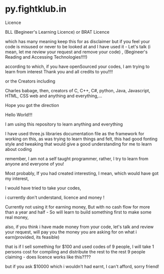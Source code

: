 # py.fightklub.in

Licence 

BLL (Begineer's Learning Licence)
or
BRAT Licence 

which has many meaning keep this for as disclaimer but if you feel your code is misused or never to be looked at and I have used it - Let's talk (i mean, let me review your request and remove your code) , 
(Begineer's Reading and Accessing Technologies!!!!)

according to which, 
if you have openSourced your codes, 
I am trying to learn from interest
Thank you and all credits to you!!!!

or the Creators including

Charles babage,
then, creators of C, C++, C#, python, Java, Javascript, HTML, CSS web and anything and everything,...

Hope you got the direction


Hello World!!!

I am using this repository to learn anything and everything

I have used three.js libraries documentation file as the framework for working on this, as was trying  to learn things and felt, 
this had good fonting style and tweaking that would give a good understanding for me to learn about coding

remember, I am not a self taught programmer, 
rather, I try to learn from anyone and everyone of you!

Most probably, If you had created interesting, 
I mean, which would have got my interest, 

I would have tried to take your codes, 

i currently don't understand, 
licence and money ! 

Currently not using it for earning money,
But with no cash flow for more than a year and half - 
So will learn to build something first to make some real money, 

also,
if you think i have made money from your code, 
let's talk and review your request, 
will pay you the money you are asking for on what i earn(provided, its feasible)

that is if I sell something for $100 and used codes of 9 people, 
I will take 1 persons cost for compiling and distribute the rest to the rest 9 people claiming - does licence works like this????

but if you ask $10000 which i wouldn't had earnt, 
I can't afford, sorry friend!
